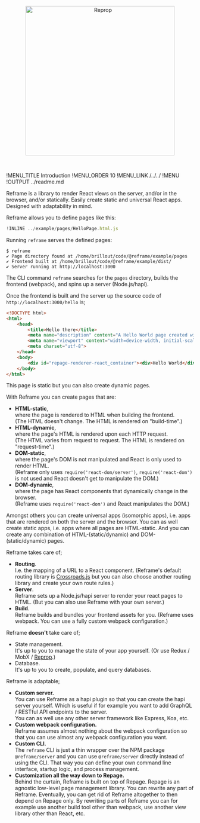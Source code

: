 [<p align="center"><img src='https://github.com/brillout-test/reprop-test/blob/master/docs/logo/logo-title.svg' width=400 style=    "max-width:100%;" alt="Reprop"/></p>](https://github.com/brillout/reprop)
<br/>

!MENU_TITLE Introduction
!MENU_ORDER 10
!MENU_LINK /../../
!MENU
!OUTPUT ../readme.md

Reframe is a library to render React views on the server, and/or in the browser, and/or statically.
Easily create static and universal React apps.
Designed with adaptability in mind.


Reframe allows you to define pages like this:

~~~js
!INLINE ../example/pages/HelloPage.html.js
~~~

Running `reframe` serves the defined pages:

~~~shell
$ reframe
✔ Page directory found at /home/brillout/code/@reframe/example/pages
✔ Frontend built at /home/brillout/code/@reframe/example/dist/
✔ Server running at http://localhost:3000
~~~

The CLI command `reframe` searches for the `pages` directory, builds the frontend (webpack), and spins up a server (Node.js/hapi).

Once the frontend is built and the server up the source code of `http://localhost:3000/hello` is;

~~~html
<!DOCTYPE html>
<html>
    <head>
        <title>Hello there</title>
        <meta name="description" content="A Hello World page created with Reframe.">
        <meta name="viewport" content="width=device-width, initial-scale=1, maximum-scale=1">
        <meta charset="utf-8">
    </head>
    <body>
        <div id="repage-renderer-react_container"><div>Hello World</div></div>
    </body>
</html>
~~~

This page is static but you can also create dynamic pages.

With Reframe you can create pages that are:

 - **HTML-static**,
   <br/>
   where the page is rendered to HTML when building the frontend.
   <br/>
   (The HTML doesn't change. The HTML is rendered on "build-time".)
 - **HTML-dynamic**,
   <br/>
   where the page's HTML is rendered upon each HTTP request.
   <br/>
   (The HTML varies from request to request. The HTML is rendered on "request-time".)
 - **DOM-static**,
   <br/>
   where the page's DOM is not manipulated and React is only used to render HTML.
   <br/>
   (Reframe only uses `require('react-dom/server')`, `require('react-dom')` is not used and React doesn't get to manipulate the DOM.)
 - **DOM-dynamic**,
   <br/>
   where the page has React components that dynamically change in the browser.
   <br/>
   (Reframe uses `require('react-dom')` and React manipulates the DOM.)

Amongst others you can create universal apps (isomorphic apps), i.e. apps that are rendered on both the server and the browser.
You can as well create static apps, i.e. apps where all pages are HTML-static.
And you can create any combination of HTML-(static/dynamic) and DOM-(static/dynamic) pages.


Reframe takes care of;

 - **Routing**.
   <br/>
   I.e. the mapping of a URL to a React component. (Reframe's default routing library is [Crossroads.js](https://github.com/millermedeiros/crossroads.js) but you can also choose another routing library and create your own route rules.)
 - **Server**.
   <br/>
   Reframe sets up a Node.js/hapi server to render your react pages to HTML. (But you can also use Reframe with your own server.)
 - **Build**.
   <br/>
   Reframe builds and bundles your frontend assets for you. (Reframe uses webpack. You can use a fully custom webpack configuration.)


Reframe **doesn't** take care of;

 - State management.
   <br/>
   It's up to you to manage the state of your app yourself. (Or use Redux / MobX / [Reprop](https://github.com/brillout/reprop).)
 - Database.
   <br/>
   It's up to you to create, populate, and query databases.


Reframe is adaptable;

 - **Custom server.**
   <br/>
   You can use Reframe as a hapi plugin so that you can create the hapi server yourself. Which is useful if for example you want to add GraphQL / RESTful API endpoints to the server.
   <br/>
   You can as well use any other server framework like Express, Koa, etc.
 - **Custom webpack configuration.**
   <br/>
   Reframe assumes almost nothing about the webpack configuration so that you can use almost any webpack configuration you want.
 - **Custom CLI.**
   <br/>
   The `reframe` CLI is just a thin wrapper over the NPM package `@reframe/server`
   and you can use `@reframe/server` directly instead of using the CLI.
   That way you can define your own command line interface, startup logic, and process management.
 - **Customization all the way down to Repage.**
   <br/>
   Behind the curtain,
   Reframe is built on top of Repage.
   Repage is an agnostic low-level page management library.
   You can rewrite any part of Reframe.
   Eventually, you can get rid of Reframe altogether to then depend on Repage only.
   By rewriting parts of Reframe you can for example
   use another build tool other than webpack,
   use another view library other than React,
   etc.

